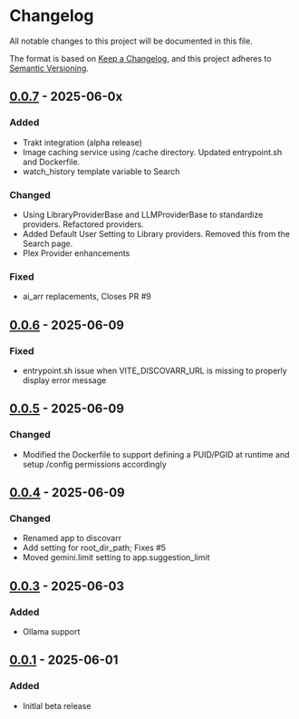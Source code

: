# Changelog
All notable changes to this project will be documented in this file.

The format is based on [Keep a Changelog](https://keepachangelog.com/en/1.0.0/),
and this project adheres to [Semantic Versioning](https://semver.org/spec/v2.0.0.html).

## [0.0.7]() - 2025-06-0x
### Added
- Trakt integration (alpha release)
- Image caching service using /cache directory. Updated entrypoint.sh and Dockerfile. 
- watch_history template variable to Search

### Changed
- Using LibraryProviderBase and LLMProviderBase to standardize providers. Refactored providers.
- Added Default User Setting to Library providers. Removed this from the Search page.
- Plex Provider enhancements

### Fixed 
- ai_arr replacements, Closes PR #9

## [0.0.6]() - 2025-06-09
### Fixed
- entrypoint.sh issue when VITE_DISCOVARR_URL is missing to properly display error message

## [0.0.5]() - 2025-06-09
### Changed
- Modified the Dockerfile to support defining a PUID/PGID at runtime and setup /config permissions accordingly

## [0.0.4]() - 2025-06-09
### Changed
- Renamed app to discovarr
- Add setting for root_dir_path; Fixes #5
- Moved gemini.limit setting to app.suggestion_limit

## [0.0.3]() - 2025-06-03
### Added
- Ollama support

## [0.0.1]() - 2025-06-01
### Added
- Initlal beta release
